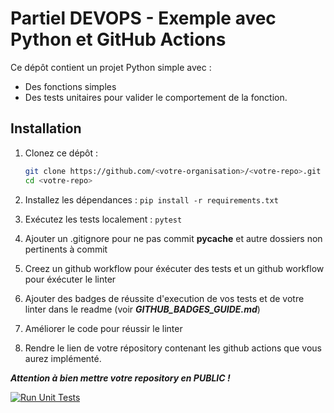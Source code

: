 # Partiel DEVOPS - Exemple avec Python et GitHub Actions

Ce dépôt contient un projet Python simple avec :

- Des fonctions simples
- Des tests unitaires pour valider le comportement de la fonction.

## Installation

1. Clonez ce dépôt :
   ```bash
   git clone https://github.com/<votre-organisation>/<votre-repo>.git
   cd <votre-repo>

2. Installez les dépendances :
```pip install -r requirements.txt```

3. Exécutez les tests localement :
```pytest```

4. Ajouter un .gitignore pour ne pas commit __pycache__ et autre dossiers non pertinents à commit

4. Creez un github workflow pour éxécuter des tests et  un github workflow pour éxécuter le linter

5. Ajouter des badges de réussite d'execution de vos tests et de votre linter dans le readme (voir ***GITHUB_BADGES_GUIDE.md***)

6. Améliorer le code pour réussir le linter

7. Rendre le lien de votre répository contenant les github actions que vous aurez implémenté.

***Attention à bien mettre votre repository en PUBLIC !***

[![Run Unit Tests](https://github.com/chbkSamy/PARTIEL_3INFO_DEVOPS_SAMY_CHEBREK/actions/workflows/run-test.yml/badge.svg)](https://github.com/chbkSamy/PARTIEL_3INFO_DEVOPS_SAMY_CHEBREK/actions/workflows/run-test.yml)
